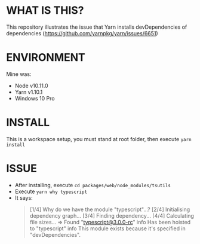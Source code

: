 # WHAT IS THIS?
This repository illustrates the issue that Yarn installs devDependencies of dependencies (https://github.com/yarnpkg/yarn/issues/6651)

# ENVIRONMENT

Mine was:
* Node v10.11.0
* Yarn v1.10.1
* Windows 10 Pro

# INSTALL

This is a workspace setup, you must stand at root folder, then execute `yarn install`

# ISSUE

* After installing, execute `cd packages/web/node_modules/tsutils`
* Execute `yarn why typescript`
* It says:
  > [1/4] Why do we have the module "typescript"...?
  > [2/4] Initialising dependency graph...
  > [3/4] Finding dependency...
  > [4/4] Calculating file sizes...
  > => Found "typescript@3.0.0-rc"
  > info Has been hoisted to "typescript"
  > info This module exists because it's specified in "devDependencies".